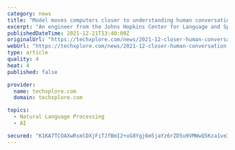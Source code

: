 ```yaml
---
category: news
title: "Model moves computers closer to understanding human conversation"
excerpt: "An engineer from the Johns Hopkins Center for Language and Speech Processing has developed a machine learning model that can distinguish functions of speech in transcripts of dialogs outputted by language understanding,"
publishedDateTime: 2021-12-21T13:40:00Z
originalUrl: "https://techxplore.com/news/2021-12-closer-human-conversation.html"
webUrl: "https://techxplore.com/news/2021-12-closer-human-conversation.html"
type: article
quality: 4
heat: 4
published: false

provider:
  name: techxplore.com
  domain: techxplore.com

topics:
  - Natural Language Processing
  - AI

secured: "K1KA7TCOAXwRsmlDXjFiTJfBmI2+oG8Ygj6m5jaYz6rZD5u9VMWwQ5Kza1ve36dCkYPzbQxxyAloffmMC/RVBCZ2r95zZmp8SeHf3CJ7zylvz/hao+v/lS7lDLbO8Ad/O2hhNe9vbnx9UAC1U4tkICUgB7J8s87W+QHUJHgcjVXNgOUyOij3N5+n67uyKKYS2IAGueNkxZ92UlIfObVQ7qawtNdc0cBbjZW4s1xeTHadr8/FBlnp5OBwuKEaMi94TNUEQfKKIzl04e6MKvKxdO4+IuAoWp1g1lPsfX5b+DCwCbKhuSoI/08esDqE0vdsOM7bhPSWBGbqxhpg0yQHLfa9dEoj9urYnHdq2mgAzJM=;+cn4eBSa4i1fuVDdUHrS4A=="
---
```


